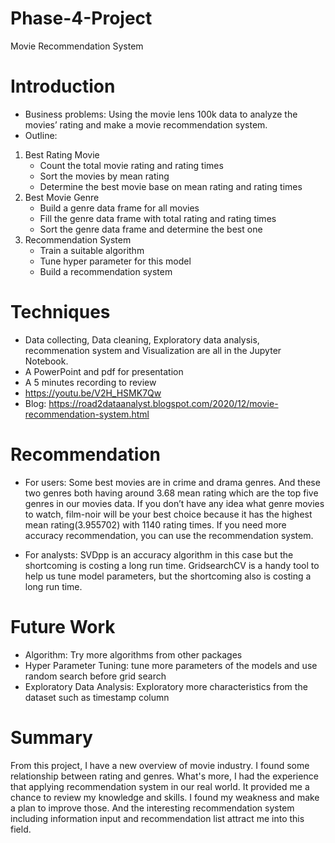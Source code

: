 # Phase-4-Project
Movie Recommendation System
# Introduction 
* Business problems: 
   Using the movie lens 100k data to analyze the movies’ rating and make a movie recommendation system.
* Outline:
1. Best Rating Movie
    * Count the total movie rating and rating times 
    * Sort the movies by mean rating
    * Determine the best movie base on mean rating and rating times
2. Best Movie Genre
    * Build a genre data frame for all movies
    * Fill the genre data frame with total rating and rating times
    * Sort the genre data frame and determine the best one
3. Recommendation System
    * Train a suitable algorithm
    * Tune hyper parameter for this model
    * Build a recommendation system

# Techniques
* Data collecting, Data cleaning, Exploratory data analysis, recommenation system and Visualization are all in the Jupyter Notebook.
* A PowerPoint and pdf for presentation
* A 5 minutes recording to review
* https://youtu.be/V2H_HSMK7Qw
* Blog: https://road2dataanalyst.blogspot.com/2020/12/movie-recommendation-system.html

# Recommendation
* For users: 
  Some best movies are in crime and drama genres. And these two genres both having around 3.68 mean rating which are the top five genres in our movies data.
  If you don’t have any idea what genre movies to watch,  film-noir will be your best choice because it has the highest mean rating(3.955702) with 1140 rating times.
  If you need more accuracy recommendation, you can use the recommendation system.    

* For analysts: 
  SVDpp is an accuracy algorithm in this case but the shortcoming is costing a long run time.
  GridsearchCV is a handy tool to help us tune model parameters, but the shortcoming also is costing a long run time.

# Future Work
* Algorithm: Try more algorithms from other packages
* Hyper Parameter Tuning: tune more parameters of the models and use random search before grid search
* Exploratory Data Analysis: Exploratory more characteristics from the dataset such as timestamp column

 
# Summary
From this project, I have a new overview of movie industry. I found some relationship between rating and genres. What's more, I had the experience that applying recommendation system in our real world. It provided me a chance to review my knowledge and skills. I found my weakness and make a plan to improve those. And the interesting recommendation system including information input and recommendation list attract me into this field.

